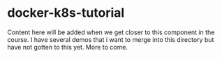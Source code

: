 # docker-k8s-tutorial

Content here will be added when we get closer to this component in the course.  I have several demos that i want to merge into this directory but have not gotten to this yet.  More to come.